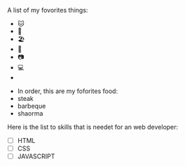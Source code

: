 A list of my fovorites things:
* 🐱
* 🚗
* 🏖️
* 📴
* 📷
* 💻
* 
- In order, this are my foforites food:
- steak
- barbeque
- shaorma

Here is the list to skills that is needet for an web developer:
- [ ] HTML
- [ ] CSS
- [ ] JAVASCRIPT
